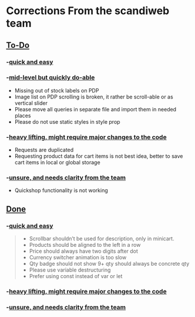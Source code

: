 # Corrections From the scandiweb team

## <u>To-Do</u>

### -<u>quick and easy</u>




### -<u>mid-level but quickly do-able</u>

* Missing out of stock labels on PDP</br>
* Image list on PDP scrolling is broken, it rather be scroll-able or as vertical slider</br>
* Please move all queries in separate file and import them in needed places</br>
* Please do not use static styles in style prop</br>



### -<u>heavy lifting, might require major changes to the code</u>

* Requests are duplicated</br>
* Requesting product data for cart items is not best idea, better to save cart items in local or global storage</br>

### -<u>unsure, and needs clarity from the team</u>
* Quickshop functionality is not working</br>


## <u>Done</u>

### -<u>quick and easy</u>
> * Scrollbar shouldn’t be used for description, only in minicart.</br>
> * Products should be aligned to the left in a row</br>
> * Price should always have two digits after dot</br>
> * Currency switcher animation is too slow</br>
> * Qty badge should not show 9+ qty should always be concrete qty</br>
> * Please use variable destructuring</br>
> * Prefer using const instead of var or let</br>

### -<u>heavy lifting, might require major changes to the code</u>


### -<u>unsure, and needs clarity from the team</u>
